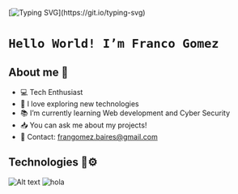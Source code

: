[![Typing SVG](https://readme-typing-svg.herokuapp.com?color=%23F7DC00&center=true&vCenter=true&width=500&lines=Hi+there!+%F0%9F%91%8B;Software+Developer.;Backend+Developer.;MERN+Stack;Nice+to+meet+you!)](https://git.io/typing-svg)

# `Hello World! I’m Franco Gomez `

## About me 👾

* 💻 Tech Enthusiast 
* 🧠 I love exploring new technologies 
* 📚 I’m currently learning Web development and Cyber Security
* 📥 You can ask me about my projects!
* 📧 Contact: frangomez.baires@gmail.com 

## Technologies 🔧⚙️

![Alt text](//to/img.jpg "Optional title")
![hola](<img src="img/CSS.svg">)






